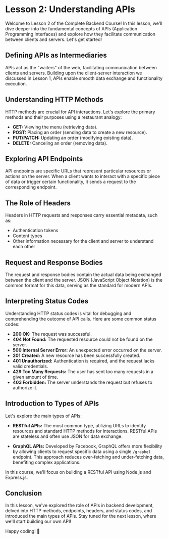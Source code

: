 # Lesson 2: Understanding APIs

Welcome to Lesson 2 of the Complete Backend Course! In this lesson, we'll dive deeper into the fundamental concepts of APIs (Application Programming Interfaces) and explore how they facilitate communication between clients and servers. Let's get started!

## Defining APIs as Intermediaries

APIs act as the "waiters" of the web, facilitating communication between clients and servers. Building upon the client-server interaction we discussed in Lesson 1, APIs enable smooth data exchange and functionality execution.

## Understanding HTTP Methods

HTTP methods are crucial for API interactions. Let's explore the primary methods and their purposes using a restaurant analogy:

- **GET:** Viewing the menu (retrieving data).
- **POST:** Placing an order (sending data to create a new resource).
- **PUT/PATCH:** Updating an order (modifying existing data).
- **DELETE:** Canceling an order (removing data).

## Exploring API Endpoints

API endpoints are specific URLs that represent particular resources or actions on the server. When a client wants to interact with a specific piece of data or trigger certain functionality, it sends a request to the corresponding endpoint.

## The Role of Headers

Headers in HTTP requests and responses carry essential metadata, such as:

- Authentication tokens
- Content types
- Other information necessary for the client and server to understand each other

## Request and Response Bodies

The request and response bodies contain the actual data being exchanged between the client and the server. JSON (JavaScript Object Notation) is the common format for this data, serving as the standard for modern APIs.

## Interpreting Status Codes

Understanding HTTP status codes is vital for debugging and comprehending the outcome of API calls. Here are some common status codes:

- **200 OK:** The request was successful.
- **404 Not Found:** The requested resource could not be found on the server.
- **500 Internal Server Error:** An unexpected error occurred on the server.
- **201 Created:** A new resource has been successfully created.
- **401 Unauthorized:** Authentication is required, and the request lacks valid credentials.
- **429 Too Many Requests:** The user has sent too many requests in a given amount of time.
- **403 Forbidden:** The server understands the request but refuses to authorize it.

## Introduction to Types of APIs

Let's explore the main types of APIs:

- **RESTful APIs:** The most common type, utilizing URLs to identify resources and standard HTTP methods for interactions. RESTful APIs are stateless and often use JSON for data exchange.

- **GraphQL APIs:** Developed by Facebook, GraphQL offers more flexibility by allowing clients to request specific data using a single `/graphql` endpoint. This approach reduces over-fetching and under-fetching data, benefiting complex applications.

In this course, we'll focus on building a RESTful API using Node.js and Express.js.

## Conclusion

In this lesson, we've explored the role of APIs in backend development, delved into HTTP methods, endpoints, headers, and status codes, and introduced the main types of APIs. Stay tuned for the next lesson, where we'll start building our own API!

Happy coding! 🚀
